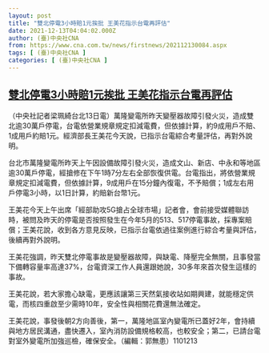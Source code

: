 ```yaml
---
layout: post
title: "雙北停電3小時賠1元挨批 王美花指示台電再評估"
date: 2021-12-13T04:04:02.000Z
author: (臺)中央社CNA
from: https://www.cna.com.tw/news/firstnews/202112130084.aspx
tags: [ (臺)中央社CNA ]
categories: [ (臺)中央社CNA ]
---
```

<!--1639368242000-->
[雙北停電3小時賠1元挨批 王美花指示台電再評估](https://www.cna.com.tw/news/firstnews/202112130084.aspx)
------

<div>
<div></div><div><p>（中央社記者梁珮綺台北13日電）萬隆變電所昨天變壓器故障引發火災，造成雙北逾30萬戶停電，台電依營業規章規定扣減電費，但依據計算，約9成用戶不賠、1成用戶約賠1元。經濟部長王美花今天說，已指示台電綜合考量評估，再對外說明。</p><p>台北市萬隆變電所昨天上午因設備故障引發火災，造成文山、新店、中永和等地區逾30萬戶停電，經搶修在下午1時7分左右全部恢復供電。台電指出，將依營業規章規定扣減電費，但依據計算，9成用戶在15分鐘內復電，不予賠償；1成左右用戶停電3小時，以1日計算，約賠新台幣1元。</p><p>王美花今天上午出席「經部助攻5G搶占全球市場」記者會，會前接受媒體聯訪時，被問及昨天的停電是否按照發生在今年5月的513、517停電事故，採專案賠償；王美花說，收到各方意見反映，已指示台電依過往案例進行綜合考量與評估，後續再對外說明。</p><p>王美花強調，昨天雙北停電事故是變壓器故障，與缺電、降壓完全無關，且事發當下備轉容量率高達37%，台電資深工作人員還跟她說，30多年來首次發生這樣的事故。</p><p>王美花說，若大家擔心缺電，更應該讓第三天然氣接收站如期興建，就能穩定供電，而核四重啟至少需時10年，安全性與相關花費還無法確定。</p><p>王美花說，事發後朝2方向善後，第一，萬隆地區室內變電所已蓋好2年，會持續與地方居民溝通，盡快遷入，室內消防設備規格較高，也較安全；第二，已請台電對室外變電所加強巡檢，確保安全。（編輯：郭無患）1101213</p></div>
</div>
